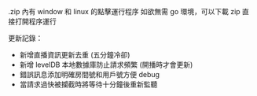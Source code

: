 .zip 內有 window 和 linux 的點擊運行程序
如欲無需 go 環境，可以下載 zip 直接打開程序運行

更新記錄：

- 新增直播資訊更新去重 (五分鐘冷卻)
- 新增 levelDB 本地數據庫防止請求頻繁 (開播時才會更新)
- 錯誤訊息添加明確房間號和用戶號方便 debug
- 當請求過快被攔截時將等待十分鐘後重新監聽